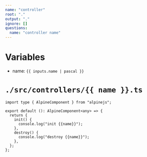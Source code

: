 ```yaml
---
name: "controller"
root: "."
output: "."
ignore: []
questions:
  name: "controller name"
---
```


# Variables

- name: `{{ inputs.name | pascal }}`

# `./src/controllers/{{ name }}.ts`

```tsx
import type { AlpineComponent } from "alpinejs";

export default (): AlpineComponent<any> => {
  return {
    init() {
      console.log("init {{name}}");
    },
    destroy() {
      console.log("destroy {{name}}");
    },
  };
};
```
